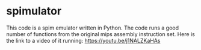 # spimulator
This code is a spim emulator written in Python. The code runs a good number of functions from the original mips assembly instruction set. Here is the link to a video of it running:    https://youtu.be/j1NALZKaHAs
